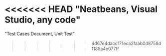 <<<<<<< HEAD
"Neatbeans, Visual Studio, any code" 
=======
"Test Cases Document, Unit Test" 
>>>>>>> 4d67e4daccf71eca2faab0d8758d1185a4e077ff
